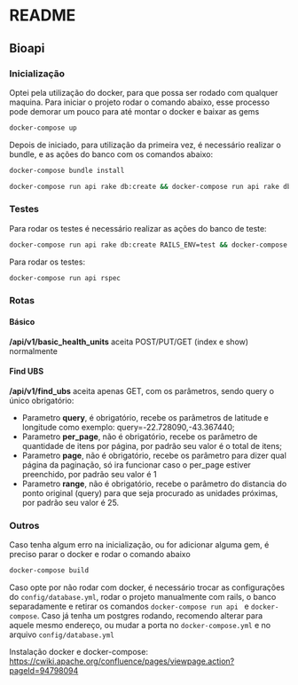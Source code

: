 # README
## Bioapi

### Inicialização

Optei pela utilização do docker, para que possa ser rodado com qualquer maquina. Para iniciar o projeto rodar o comando abaixo, esse processo pode demorar um pouco para até montar o docker e baixar as gems
```bash
docker-compose up
```

Depois de iniciado, para utilização da primeira vez, é necessário realizar o bundle, e as ações do banco com os comandos abaixo:
```bash
docker-compose bundle install
```
```bash
docker-compose run api rake db:create && docker-compose run api rake db:migrate && docker-compose run api rake db:seed
```

### Testes
Para rodar os testes é necessário realizar as ações do banco de teste:
```bash
docker-compose run api rake db:create RAILS_ENV=test && docker-compose run api rake db:migrate RAILS_ENV=test && docker-compose run api rake db:seed RAILS_ENV=test
```
Para rodar os testes:

```bash
docker-compose run api rspec
```

### Rotas

#### Básico
**/api/v1/basic_health_units** aceita POST/PUT/GET (index e show) normalmente

#### Find UBS
**/api/v1/find_ubs** aceita apenas GET, com os parâmetros, sendo query o único obrigatório:

- Parametro **query**, é obrigatório, recebe os parâmetros de latitude e longitude como exemplo: query=-22.728090,-43.367440;
- Parametro **per_page**, não é obrigatório, recebe os parâmetro de quantidade de itens por página, por padrão seu valor é o total de itens;
- Parametro **page**, não é obrigatório, recebe os parâmetro para dizer qual página da paginação, só ira funcionar caso o per_page estiver preenchido, por padrão seu valor é 1
- Parametro **range**, não é obrigatório, recebe o parâmetro do distancia do ponto original (query) para que seja procurado as unidades próximas, por padrão seu valor é 25.



### Outros
Caso tenha algum erro na inicialização, ou for adicionar alguma gem, é preciso parar o docker e rodar o comando abaixo
```bash
docker-compose build
```

Caso opte por não rodar com docker, é necessário trocar as configurações do `config/database.yml`, rodar o projeto manualmente com rails, o banco separadamente e retirar os comandos `docker-compose run api ` e `docker-compose`.
Caso já tenha um postgres rodando, recomendo alterar para aquele mesmo endereço, ou mudar a porta no `docker-compose.yml` e no arquivo `config/database.yml`

Instalação docker e docker-compose: https://cwiki.apache.org/confluence/pages/viewpage.action?pageId=94798094